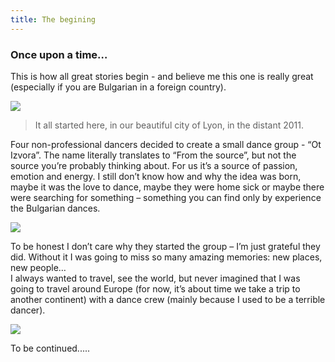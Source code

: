 ```yaml
---
title: The begining
---
```


### Once upon a time… 
This is how all great stories begin - and believe me this one is really great 
(especially if you are Bulgarian in a foreign country).


<img src="../img/begining/02.JPEG">

>It all started here, in our beautiful city of Lyon, in the distant 2011. 
 
Four non-professional dancers decided to create a small dance group - “Ot Izvora”. 
The name literally translates to “From the source”, but not the source you’re probably thinking about. 
For us it’s a source of passion, emotion and energy. 
I still don’t know how and why the idea was born, maybe it was the love to dance, 
maybe they were home sick or maybe there were searching for something – 
something you can find only by experience the Bulgarian dances.   


<img src="../img/begining/03.JPEG">

To be honest I don’t care why they started the group – I’m just grateful they did. 
Without it I was going to miss so many amazing memories: new places, new people…  
I always wanted to travel, see the world, but never imagined that I was going to travel around Europe 
(for now, it’s about time we take a trip to another continent) with a dance crew 
(mainly because I used to be a terrible dancer). 

<img src="../img/begining/04.JPEG">


To be continued..... 